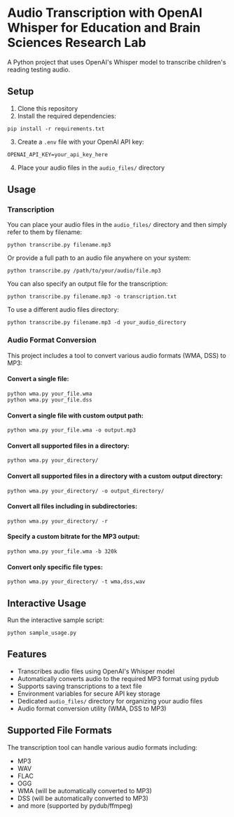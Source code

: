 # Audio Transcription with OpenAI Whisper for Education and Brain Sciences Research Lab

A Python project that uses OpenAI's Whisper model to transcribe children's reading testing audio.

## Setup

1. Clone this repository
2. Install the required dependencies:
```
pip install -r requirements.txt
```
3. Create a `.env` file with your OpenAI API key:
```
OPENAI_API_KEY=your_api_key_here
```
4. Place your audio files in the `audio_files/` directory

## Usage

### Transcription

You can place your audio files in the `audio_files/` directory and then simply refer to them by filename:

```
python transcribe.py filename.mp3
```

Or provide a full path to an audio file anywhere on your system:

```
python transcribe.py /path/to/your/audio/file.mp3
```

You can also specify an output file for the transcription:

```
python transcribe.py filename.mp3 -o transcription.txt
```

To use a different audio files directory:

```
python transcribe.py filename.mp3 -d your_audio_directory
```

### Audio Format Conversion

This project includes a tool to convert various audio formats (WMA, DSS) to MP3:

#### Convert a single file:

```
python wma.py your_file.wma
python wma.py your_file.dss
```

#### Convert a single file with custom output path:

```
python wma.py your_file.wma -o output.mp3
```

#### Convert all supported files in a directory:

```
python wma.py your_directory/
```

#### Convert all supported files in a directory with a custom output directory:

```
python wma.py your_directory/ -o output_directory/
```

#### Convert all files including in subdirectories:

```
python wma.py your_directory/ -r
```

#### Specify a custom bitrate for the MP3 output:

```
python wma.py your_file.wma -b 320k
```

#### Convert only specific file types:

```
python wma.py your_directory/ -t wma,dss,wav
```

## Interactive Usage

Run the interactive sample script:

```
python sample_usage.py
```

## Features

- Transcribes audio files using OpenAI's Whisper model
- Automatically converts audio to the required MP3 format using pydub
- Supports saving transcriptions to a text file
- Environment variables for secure API key storage
- Dedicated `audio_files/` directory for organizing your audio files
- Audio format conversion utility (WMA, DSS to MP3)

## Supported File Formats

The transcription tool can handle various audio formats including:
- MP3
- WAV
- FLAC
- OGG
- WMA (will be automatically converted to MP3)
- DSS (will be automatically converted to MP3)
- and more (supported by pydub/ffmpeg) 
